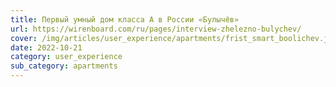 ```yaml
---
title: Первый умный дом класса А в России «Булычёв»
url: https://wirenboard.com/ru/pages/interview-zhelezno-bulychev/
cover: /img/articles/user_experience/apartments/frist_smart_boolichev.jpg
date: 2022-10-21
category: user_experience
sub_category: apartments
---
```

